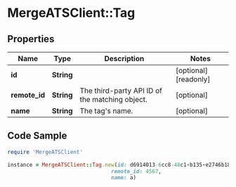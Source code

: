 # MergeATSClient::Tag

## Properties

Name | Type | Description | Notes
------------ | ------------- | ------------- | -------------
**id** | **String** |  | [optional] [readonly] 
**remote_id** | **String** | The third-party API ID of the matching object. | [optional] 
**name** | **String** | The tag&#39;s name. | [optional] 

## Code Sample

```ruby
require 'MergeATSClient'

instance = MergeATSClient::Tag.new(id: d6914013-6cc8-48c1-b135-e2746b18f910,
                                 remote_id: 4567,
                                 name: a)
```


